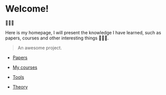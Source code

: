 # Welcome! <!-- {docsify-ignore} -->
:tada::tada::tada:

Here is my homepage, I will present the knowledge I have learned, such as papers, courses and other interesting things :dizzy::sparkles::star2:.

> An awesome project.

- [Papers](/papers/README.md)

- [My courses](/courses/README.md)

- [Tools](/实用工具/README.md)

- [Theory](/Theory/README.md)
